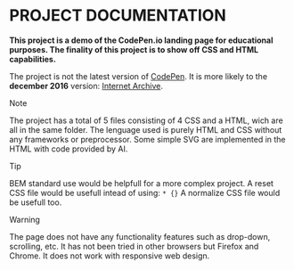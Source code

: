 # PROJECT DOCUMENTATION

**This project is a demo of the CodePen.io landing page for educational purposes. The finality of this project is to show off CSS and HTML capabilities.**

The project is not the latest version of [CodePen](https://codepen.io/). It is more likely to the **december 2016** version: [Internet Archive](http://web.archive.org/web/20161230130750/http://codepen.io/).

> [!NOTE]
> The project has a total of 5 files consisting of 4 CSS and a HTML, wich are all in the same folder.
> The lenguage used is purely HTML and CSS without any frameworks or preprocessor.
> Some simple SVG are implemented in the HTML with code provided by AI.

> [!TIP]
> BEM standard use would be helpfull for a more complex project.
> A reset CSS file would be usefull intead of using: `* {}`
> A normalize CSS file would be usefull too.

> [!WARNING]
> The page does not have any functionality features such as drop-down, scrolling, etc.
> It has not been tried in other browsers but Firefox and Chrome.
> It does not work with responsive web design.
